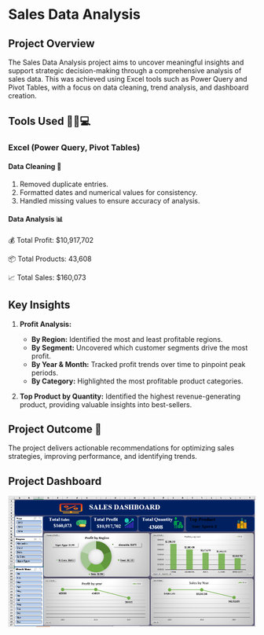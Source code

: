 # Sales Data Analysis

## Project Overview

The Sales Data Analysis project aims to uncover meaningful insights and support strategic decision-making through a comprehensive analysis of sales data. This was achieved using Excel tools such as Power Query and Pivot Tables, with a focus on data cleaning, trend analysis, and dashboard creation.


## Tools Used 🧑‍💻💻

### Excel (Power Query, Pivot Tables)



#### Data Cleaning 🧽
1. Removed duplicate entries.
2. Formatted dates and numerical values for consistency.
3. Handled missing values to ensure accuracy of analysis.



#### Data Analysis 📊

💰 Total Profit: $10,917,702

📦 Total Products:  43,608

📈 Total Sales:  $160,073





## Key Insights


1. **Profit Analysis:**
   - **By Region:** Identified the most and least profitable regions.
   - **By Segment:** Uncovered which customer segments drive the most profit.
   - **By Year & Month:** Tracked profit trends over time to pinpoint peak periods.
   - **By Category:** Highlighted the most profitable product categories.


2. **Top Product by Quantity:**  Identified the highest revenue-generating product, providing valuable insights into best-sellers.



## Project Outcome 🎯

The project delivers actionable recommendations for optimizing sales strategies, improving performance, and identifying trends.


## Project Dashboard

![Sales Data Analysis Dashboard](https://github.com/esraamorsy131/Sales-Analysis-by-Excel/blob/main/sales%20dashboard.PNG)
